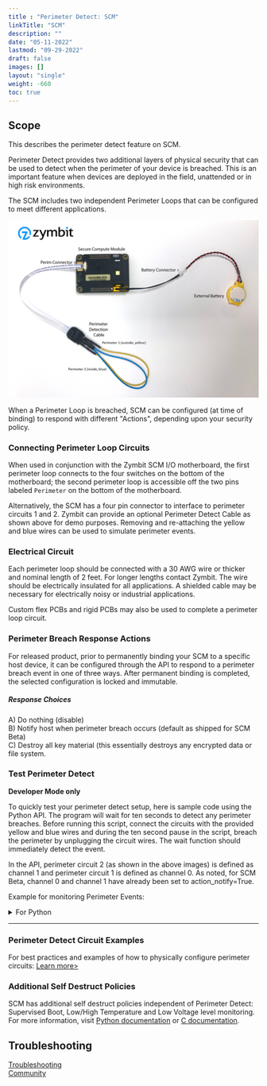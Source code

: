 ```yaml
---
title : "Perimeter Detect: SCM"
linkTitle: "SCM"
description: ""
date: "05-11-2022"
lastmod: "09-29-2022"
draft: false
images: []
layout: "single"
weight: -660
toc: true
---
```


## Scope

This describes the perimeter detect feature on SCM. 

<!-- ![HSM Perimeter Detect](../HSM-PD-perimter.png) -->

Perimeter Detect provides two additional layers of physical security that can be used to detect when the perimeter of your device is breached. This is an important feature when devices are deployed in the field, unattended or in high risk environments. 

The SCM includes two independent Perimeter Loops that can be configured to meet different applications. 

![HSM Perimeter Detect](../SCM-perim-detect-cable.png) 


When a Perimeter Loop is breached, SCM can be configured (at time of binding) to respond with different "Actions", depending upon your security policy. 

### Connecting Perimeter Loop Circuits

When used in conjunction with the Zymbit SCM I/O motherboard, the first perimeter loop connects to the four switches on the bottom of the motherboard; the second perimeter loop is accessible off the two pins labeled `Perimeter` on the bottom of the motherboard.

Alternatively, the SCM has a four pin connector to interface to perimeter circuits 1 and 2. Zymbit can provide an optional Perimeter Detect Cable as shown above for demo purposes. Removing and re-attaching the yellow and blue wires can be used to simulate perimeter events.

### Electrical Circuit

Each perimeter loop should be connected with a 30 AWG wire or thicker and nominal length of 2 feet. For longer lengths contact Zymbit. The wire should be electrically insulated for all applications. A shielded cable may be necessary for electrically noisy or industrial applications. 

Custom flex PCBs and rigid PCBs may also be used to complete a perimeter loop circuit.

### Perimeter Breach Response Actions

For released product, prior to permanently binding your SCM to a specific host device, it can be configured through the API to respond to a perimeter breach event in one of three ways. After permanent binding is completed, the selected configuration is locked and immutable. 

##### Response Choices

A)  Do nothing (disable)  
B)  Notify host when perimeter breach occurs (default as shipped for SCM Beta)  
C)  Destroy all key material (this essentially destroys any encrypted data or file system.  

### Test Perimeter Detect 
**Developer Mode only**

To quickly test your perimeter detect setup, here is sample code using the Python API. The program will wait for ten seconds to detect any perimeter breaches. Before running this script, connect the circuits with the provided yellow and blue wires and during the ten second pause in the script, breach the perimeter by unplugging the circuit wires. The wait function should immediately detect the event.

In the API, perimeter circuit 2 (as shown in the above images) is defined as channel 1 and perimeter circuit 1 is defined as channel 0. As noted, for SCM Beta, channel 0 and channel 1 have already been set to action_notify=True. 

Example for monitoring Perimeter Events:
<details>

<summary>For Python</summary>

```
#!/usr/bin/python3

import zymkey
from datetime import datetime
import time

# Get any existing events, including while powered down with battery in place
print("Checking for existing events.")
plst = zymkey.client.get_perimeter_detect_info()
print("Perimeter 1 Timestamp: " + str(datetime.fromtimestamp(plst[0])) + "  [" + str(plst[0]) + "]")
print("Perimeter 2 Timestamp: " + str(datetime.fromtimestamp(plst[1])) + "  [" + str(plst[1]) + "]")

# Clear the events
print("Clearing perimeter detect info...")
zymkey.client.clear_perimeter_detect_info()
time.sleep(2)

# Loop waiting for events while up and running
#while True:
while input('Enter or (q)uit: ') != 'q':
    try:
        print("Waiting 10 secs for an event")
        zymkey.client.wait_for_perimeter_event(timeout_ms=10000)
        plst = zymkey.client.get_perimeter_detect_info()
        print("Perimeter event detected!")
        print("Perimeter 1 Timestamp: " + str(datetime.fromtimestamp(plst[0])) + "  [" + str(plst[0]) + "]")
        print("Perimeter 2 Timestamp: " + str(datetime.fromtimestamp(plst[1])) + "  [" + str(plst[1]) + "]")
        print("Clearing perimeter detect info...")
        zymkey.client.clear_perimeter_detect_info()
        time.sleep(2)
    except zymkey.exceptions.ZymkeyTimeoutError:
        print("No perimeter event detected. (Timed out)")

```
</details>

----------

### Perimeter Detect Circuit Examples

For best practices and examples of how to physically configure perimeter circuits: 
[Learn more>](../examples)

### Additional Self Destruct Policies

SCM has additional self destruct policies independent of Perimeter Detect: Supervised Boot, Low/High Temperature and Low Voltage level monitoring. For more information, visit [Python documentation](https://docs.zymbit.com/api/python_api/#setbatteryvoltageaction-45bcda8a) or [C documentation](https://docs.zymbit.com/api/c_api/#int--zkSetBatteryVoltageAction-f90f5fd1).

## Troubleshooting
[Troubleshooting](../../../troubleshooting/)  
[Community](https://community.zymbit.com/)


